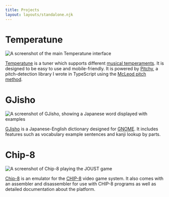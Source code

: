 ```yaml
---
title: Projects
layout: layouts/standalone.njk
---
```


# Temperatune

![A screenshot of the main Temperatune interface](./img/temperatune.png)

[Temperatune](https://ianprime0509.github.io/temperatune) is a tuner which
supports different [musical
temperaments](https://en.wikipedia.org/wiki/Musical_temperament). It is designed
to be easy to use and mobile-friendly. It is powered by
[Pitchy](https://github.com/ianprime0509/pitchy), a pitch-detection library I
wrote in TypeScript using the [McLeod pitch
method](http://miracle.otago.ac.nz/tartini/papers/A_Smarter_Way_to_Find_Pitch.pdf).

# GJisho

![A screenshot of GJisho, showing a Japanese word displayed with
examples](./img/gjisho.png)

[GJisho](https://github.com/ianprime0509/gjisho) is a Japanese-English
dictionary designed for [GNOME](https://en.wikipedia.org/wiki/GNOME). It
includes features such as vocabulary example sentences and kanji lookup by
parts.

# Chip-8

![A screenshot of Chip-8 playing the JOUST game](./img/chip8.png)

[Chip-8](https://github.com/ianprime0509/chip8) is an emulator for the
[CHIP-8](https://en.wikipedia.org/wiki/CHIP-8) video game system. It also comes
with an assembler and disassembler for use with CHIP-8 programs as well as
detailed documentation about the platform.
